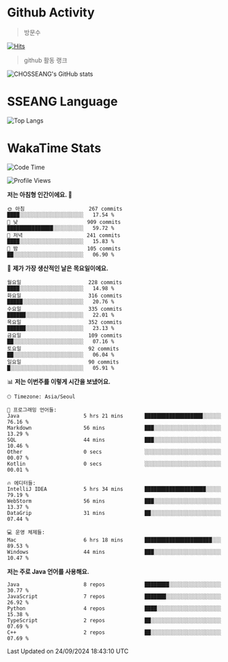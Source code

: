 <!--
**CHOSSEANG/CHOSSEANG** is a ✨ _special_ ✨ repository because its `README.md` (this file) appears on your GitHub profile.

Here are some ideas to get you started:

- 🔭 I’m currently working on ...
- 🌱 I’m currently learning ...
- 👯 I’m looking to collaborate on ...
- 🤔 I’m looking for help with ...
- 💬 Ask me about ...
- 📫 How to reach me: ...
- 😄 Pronouns: ...
- ⚡ Fun fact: ...
-->

# Github Activity
> 방문수

[![Hits](https://hits.seeyoufarm.com/api/count/incr/badge.svg?url=https%3A%2F%2Fgithub.com%2FCHOSSEANG&count_bg=%238AED3E&title_bg=%23495358&icon=electron.svg&icon_color=%23E7E7E7&title=CHOSSEANG&edge_flat=false)](https://hits.seeyoufarm.com)
> github 활동 랭크

![CHOSSEANG's GitHub stats](https://github-readme-stats.vercel.app/api?username=CHOSSEANG&show_icons=true&theme=radical)

# SSEANG Language
![Top Langs](https://github-readme-stats.vercel.app/api/top-langs/?username=CHOSSEANG&layout=compact)

# WakaTime Stats

<!--START_SECTION:waka-->
![Code Time](http://img.shields.io/badge/Code%20Time-52%20hrs%2037%20mins-blue)

![Profile Views](http://img.shields.io/badge/Profile%20Views-0-blue)

**저는 아침형 인간이에요. 🐤** 

```text
🌞 아침                     267 commits         ████░░░░░░░░░░░░░░░░░░░░░   17.54 % 
🌆 낮　                     909 commits         ███████████████░░░░░░░░░░   59.72 % 
🌃 저녁                     241 commits         ████░░░░░░░░░░░░░░░░░░░░░   15.83 % 
🌙 밤　                     105 commits         ██░░░░░░░░░░░░░░░░░░░░░░░   06.90 % 
```
📅 **제가 가장 생산적인 날은 목요일이에요.** 

```text
월요일                      228 commits         ████░░░░░░░░░░░░░░░░░░░░░   14.98 % 
화요일                      316 commits         █████░░░░░░░░░░░░░░░░░░░░   20.76 % 
수요일                      335 commits         ██████░░░░░░░░░░░░░░░░░░░   22.01 % 
목요일                      352 commits         ██████░░░░░░░░░░░░░░░░░░░   23.13 % 
금요일                      109 commits         ██░░░░░░░░░░░░░░░░░░░░░░░   07.16 % 
토요일                      92 commits          ██░░░░░░░░░░░░░░░░░░░░░░░   06.04 % 
일요일                      90 commits          █░░░░░░░░░░░░░░░░░░░░░░░░   05.91 % 
```


📊 **저는 이번주를 이렇게 시간을 보냈어요.** 

```text
🕑︎ Timezone: Asia/Seoul

💬 프로그래밍 언어들: 
Java                     5 hrs 21 mins       ███████████████████░░░░░░   76.16 % 
Markdown                 56 mins             ███░░░░░░░░░░░░░░░░░░░░░░   13.29 % 
SQL                      44 mins             ███░░░░░░░░░░░░░░░░░░░░░░   10.46 % 
Other                    0 secs              ░░░░░░░░░░░░░░░░░░░░░░░░░   00.07 % 
Kotlin                   0 secs              ░░░░░░░░░░░░░░░░░░░░░░░░░   00.01 % 

🔥 에디터들: 
IntelliJ IDEA            5 hrs 34 mins       ████████████████████░░░░░   79.19 % 
WebStorm                 56 mins             ███░░░░░░░░░░░░░░░░░░░░░░   13.37 % 
DataGrip                 31 mins             ██░░░░░░░░░░░░░░░░░░░░░░░   07.44 % 

💻 운영 체제들: 
Mac                      6 hrs 18 mins       ██████████████████████░░░   89.53 % 
Windows                  44 mins             ███░░░░░░░░░░░░░░░░░░░░░░   10.47 % 
```

**저는 주로 Java 언어를 사용해요.** 

```text
Java                     8 repos             ████████░░░░░░░░░░░░░░░░░   30.77 % 
JavaScript               7 repos             ███████░░░░░░░░░░░░░░░░░░   26.92 % 
Python                   4 repos             ████░░░░░░░░░░░░░░░░░░░░░   15.38 % 
TypeScript               2 repos             ██░░░░░░░░░░░░░░░░░░░░░░░   07.69 % 
C++                      2 repos             ██░░░░░░░░░░░░░░░░░░░░░░░   07.69 % 
```




 Last Updated on 24/09/2024 18:43:10 UTC
<!--END_SECTION:waka-->
